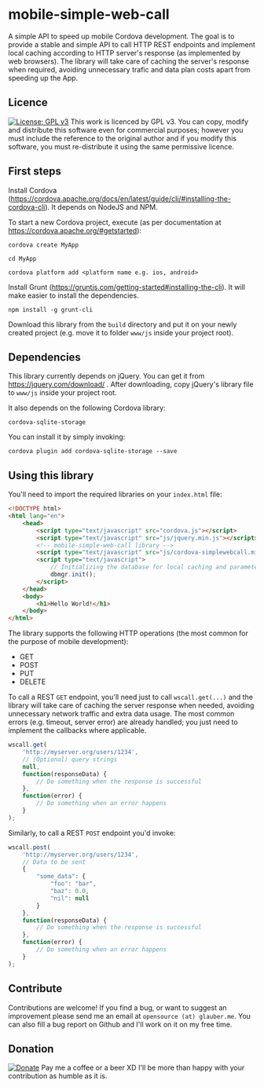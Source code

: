 # mobile-simple-web-call
A simple API to speed up mobile Cordova development. The goal is to provide a stable and simple API to call HTTP REST endpoints and implement local caching according to HTTP server's response (as implemented by web browsers).
The library will take care of caching the server's response when required, avoiding unnecessary trafic and data plan costs apart from speeding up the App.

## Licence

[![License: GPL v3](https://img.shields.io/badge/License-GPL%20v3-blue.svg)](https://www.gnu.org/licenses/gpl-3.0) This work is licenced by GPL v3. You can copy, modify and distribute this software even for commercial purposes; however you must include the reference to the original author and if you modify this software, you must re-distribute it using the same permissive licence.

## First steps

Install Cordova (https://cordova.apache.org/docs/en/latest/guide/cli/#installing-the-cordova-cli). It depends on NodeJS and NPM.

To start a new Cordova project, execute (as per documentation at https://cordova.apache.org/#getstarted):

```
cordova create MyApp

cd MyApp

cordova platform add <platform name e.g. ios, android>
```

Install Grunt (https://gruntjs.com/getting-started#installing-the-cli). It will make easier to install the dependencies.
```
npm install -g grunt-cli
```

Download this library from the ```build``` directory and put it on your newly created project (e.g. move it to folder ```www/js``` inside your project root).

## Dependencies

This library currently depends on jQuery. You can get it from https://jquery.com/download/ . After downloading, copy jQuery's library file to ```www/js``` inside your project root.

It also depends on the following Cordova library:

```cordova-sqlite-storage```

You can install it by simply invoking:

```
cordova plugin add cordova-sqlite-storage --save
```

## Using this library

You'll need to import the required libraries on your `index.html` file:

```html
<!DOCTYPE html>
<html lang="en">
    <head>
        <script type="text/javascript" src="cordova.js"></script>
        <script type="text/javascript" src="js/jquery.min.js"></script>
        <!-- mobile-simple-web-call library -->
        <script type="text/javascript" src="js/cordova-simplewebcall.min.js"></script>
        <script type="text/javascript">
            // Initializing the database for local caching and parameters
            dbmgr.init();
        </script>
    </head>
    <body>
        <h1>Hello World!</h1>
    </body>
</html>
```

The library supports the following HTTP operations (the most common for the purpose of mobile development):
- GET
- POST
- PUT
- DELETE

To call a REST `GET` endpoint, you'll need just to call `wscall.get(...)` and the library will take care of caching the server response when needed, avoiding unnecessary network traffic and extra data usage. The most common errors (e.g. timeout, server error) are already handled; you just need to implement the callbacks where applicable.

```javascript
wscall.get(
    'http://myserver.org/users/1234',
    // (Optional) query strings
    null,
    function(responseData) {
        // Do something when the response is successful
    },
    function(error) {
        // Do something when an error happens
    }
);
```

Similarly, to call a REST `POST` endpoint you'd invoke:
```javascript
wscall.post(
    'http://myserver.org/users/1234',
    // Data to be sent
    {
        "some_data": {
            "foo": "bar",
            "baz": 0.0,
            "nil": null
        }
    },
    function(responseData) {
        // Do something when the response is successful
    },
    function(error) {
        // Do something when an error happens
    }
);
```

## Contribute

Contributions are welcome! If you find a bug, or want to suggest an improvement please send me an email at ```opensource (at) glauber.me```. You can also fill a bug report on Github and I'll work on it on my free time.

## Donation 

[![Donate](https://img.shields.io/badge/Donate-PayPal-green.svg)](https://www.paypal.com/cgi-bin/webscr?cmd=_donations&business=FNS4EKFJHJNA4&lc=BR&item_name=Opensource%20Glauber%20ME&item_number=cordova%2dsimplewebcall%20library&currency_code=USD&bn=PP%2dDonationsBF%3abtn_donateCC_LG%2egif%3aNonHosted) Pay me a coffee or a beer XD I'll be more than happy with your contribution as humble as it is.

